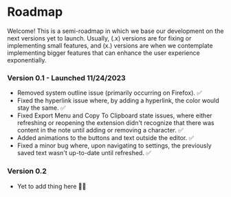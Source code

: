# Roadmap

Welcome! This is a semi-roadmap in which we base our development on the next versions yet to launch. Usually, (.x) versions are for fixing or implementing small features, and (x.) versions are when we contemplate implementing bigger features that can enhance the user experience exponentially.

### Version 0.1 - Launched 11/24/2023

*   Removed system outline issue (primarily occurring on Firefox). ✅
*   Fixed the hyperlink issue where, by adding a hyperlink, the color would stay the same. ✅
*   Fixed Export Menu and Copy To Clipboard state issues, where either refreshing or reopening the extension didn't recognize that there was content in the note until adding or removing a character. ✅
*   Added animations to the buttons and text outside the editor. ✅
*   Fixed a minor bug where, upon navigating to settings, the previously saved text wasn't up-to-date until refreshed. ✅

### Version 0.2

*   Yet to add thing here 😵‍💫
